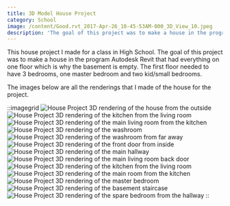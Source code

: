 ```yaml
---
title: 3D Model House Project
category: School
image: /content/Good.rvt_2017-Apr-26_10-45-53AM-000_3D_View_10.jpeg
description: 'The goal of this project was to make a house in the program Autodesk Revit that had everything on one floor which is why the basement is empty.'
---
```


This house project I made for a class in High School. The goal of this project was to make a house in the program Autodesk Revit that had everything on one floor which is why the basement is empty. The first floor needed to have 3 bedrooms, one master bedroom and two kid/small bedrooms.

The images below are all the renderings that I made of the house for the project.

::imagegrid
![House Project 3D rendering of the house from the outside](/content/Good.rvt_2017-Apr-26_10-45-53AM-000_3D_View_10.jpeg)
![House Project 3D rendering of the kitchen from the living room](/content/Good.rvt_2017-Apr-26_11-29-06AM-000_3D_View_3.jpeg)
![House Project 3D rendering of the main living room from the kitchen](/content/Good.rvt_2017-Apr-26_11-29-06AM-000_3D_View_8.jpeg)
![House Project 3D rendering of the washroom](/content/Good.rvt_2017-Apr-26_11-40-18AM-000_3D_View_13.jpeg)
![House Project 3D rendering of the washroom from far away](/content/Good.rvt_2017-Apr-26_11-40-18AM-000_3D_View_12.jpeg)
![House Project 3D rendering of the front door from inside](/content/Good.rvt_2017-Apr-26_11-40-18AM-000_3D_View_11.jpeg)
![House Project 3D rendering of the main hallway](/content/Good.rvt_2017-Apr-26_11-40-18AM-000_3D_View_9.jpeg)
![House Project 3D rendering of the main living room back door](/content/Good.rvt_2017-Apr-26_11-36-20AM-000_3D_View_5.jpeg)
![House Project 3D rendering of the kitchen from the living room](/content/Good.rvt_2017-Apr-26_11-29-06AM-000_3D_View_3.jpeg)
![House Project 3D rendering of the main room from the kitchen](/content/Good.rvt_2017-Apr-26_10-45-53AM-000_3D_View_7.jpeg)
![House Project 3D rendering of the master bedroom](/content/Good.rvt_2017-Apr-26_10-45-53AM-000_3D_View_6.jpeg)
![House Project 3D rendering of the basement staircase](/content/Good.rvt_2017-Apr-26_10-45-53AM-000_3D_View_2.jpeg)
![House Project 3D rendering of the spare bedroom from the hallway](/content/Good.rvt_2017-Apr-26_10-45-53AM-000_3D_View_1.jpeg)
::